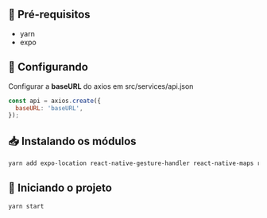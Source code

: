 ## :bookmark_tabs: Pré-requisitos

* yarn
* expo

## :iphone: Configurando

Configurar a **baseURL** do axios em src/services/api.json

```js
const api = axios.create({
  baseURL: 'baseURL',
});
```

## :inbox_tray:  Instalando os módulos

```sh
yarn add expo-location react-native-gesture-handler react-native-maps react-native-reanimated react-native-safe-area-context react-native-screens react-native-webview react-navigation react-navigation-stack @react-native-community/masked-view
```

## :rocket: Iniciando o projeto

```sh
yarn start
```
